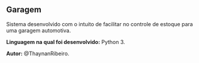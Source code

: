 ## Garagem

Sistema desenvolvido com o intuito de facilitar no controle de estoque para uma garagem automotiva.

**Linguagem na qual foi desenvolvido:** Python 3.

**Autor:** @ThaynanRibeiro.
